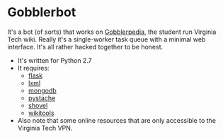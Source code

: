 # Gobblerbot

It's a bot (of sorts) that works on [Gobblerpedia](http://gobblerpedia.org),
the student run Virginia Tech wiki. Really it's a single-worker task queue with
a minimal web interface. It's all rather hacked together to be honest.

  * It's written for Python 2.7
  * It requires:
    * [flask](http://flask.pocoo.org)
    * [lxml](http://lxml.de/)
    * [mongodb](http://mongodb.org)
    * [pystache](https://github.com/defunkt/pystache)
    * [shovel](http://github.com/seomoz/shovel)
    * [wikitools](http://code.google.com/p/python-wikitools/)
  * Also note that some online resources that are only accessible to the
    Virginia Tech VPN.
